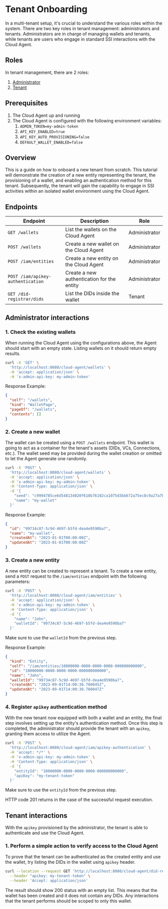 # Tenant Onboarding

In a multi-tenant setup, it's crucial to understand the various roles within the system.
There are two key roles in tenant management: administrators and tenants.
Administrators are in charge of managing wallets and tenants,
while tenants are users who engage in standard SSI interactions with the Cloud Agent.

## Roles

In tenant management, there are 2 roles:

1. [Administrator](/docs/concepts/glossary#administrator)
2. [Tenant](/docs/concepts/glossary#tenant)

## Prerequisites

1. The Cloud Agent up and running
2. The Cloud Agent is configured with the following environment variables:
    1. `ADMIN_TOKEN=my-admin-token`
    2. `API_KEY_ENABLED=true`
    3. `API_KEY_AUTO_PROVISIONING=false`
    4. `DEFAULT_WALLET_ENABLED=false`

## Overview

This is a guide on how to onboard a new tenant from scratch.
This tutorial will demonstrate the creation of a new entity representing the tenant,
the provisioning of a wallet, and enabling an authentication method for this tenant.
Subsequently, the tenant will gain the capability to engage in SSI activities within an
isolated wallet environment using the Cloud Agent.

## Endpoints

| Endpoint                          | Description                                | Role          |
|-----------------------------------|--------------------------------------------|---------------|
| `GET /wallets`                    | List the wallets on the Cloud Agent        | Administrator |
| `POST /wallets`                   | Create a new wallet on the Cloud Agent     | Administrator |
| `POST /iam/entities`              | Create a new entity on the Cloud Agent     | Administrator |
| `POST /iam/apikey-authentication` | Create a new authentication for the entity | Administrator |
| `GET /did-registrar/dids`         | List the DIDs inside the wallet            | Tenant        |

## Administrator interactions

### 1. Check the existing wallets

When running the Cloud Agent using the configurations above, the Agent should start with an empty state.
Listing wallets on it should return empty results.

```bash
curl -X 'GET' \
  'http://localhost:8080/cloud-agent/wallets' \
  -H 'accept: application/json' \
  -H 'x-admin-api-key: my-admin-token'
```

Response Example:

```json
{
  "self": "/wallets",
  "kind": "WalletPage",
  "pageOf": "/wallets",
  "contents": []
}
```

### 2. Create a new wallet

The wallet can be created using a `POST /wallets` endpoint.
This wallet is going to act as a container for the tenant's assets (DIDs, VCs, Connections, etc.).
The wallet seed may be provided during the wallet creation or omitted to let the Agent generate one randomly.

```bash
curl -X 'POST' \
  'http://localhost:8080/cloud-agent/wallets' \
  -H 'accept: application/json' \
  -H 'x-admin-api-key: my-admin-token' \
  -H 'Content-Type: application/json' \
  -d '{
    "seed": "c9994785ce6d548134020f610b76102ca1075d3bb672a75ec8c9a27a7b8607e3b9b384e43b77bb08f8d5159651ae38b98573f7ecc79f2d7e1f1cc371ce60cf8a",
    "name": "my-wallet"
  }'
```

Response Example:

```json
{
  "id": "99734c87-5c9d-4697-b5fd-dea4e9590ba7",
  "name": "my-wallet",
  "createdAt": "2023-01-01T00:00:00Z",
  "updatedAt": "2023-01-01T00:00:00Z"
}
```

### 3. Create a new entity

A new entity can be created to represent a tenant.
To create a new entity, send a `POST` request to the `/iam/entities` endpoint with the following parameters:

```bash
curl -X 'POST' \
  'http://localhost:8080/cloud-agent/iam/entities' \
  -H 'accept: application/json' \
  -H 'x-admin-api-key: my-admin-token' \
  -H 'Content-Type: application/json' \
  -d '{
    "name": "John",
    "walletId": "99734c87-5c9d-4697-b5fd-dea4e9590ba7"
  }'
```

Make sure to use the `walletId` from the previous step.

Response Example:

```json
{
  "kind": "Entity",
  "self": "/iam/entities/10000000-0000-0000-0000-000000000000",
  "id": "10000000-0000-0000-0000-000000000000",
  "name": "John",
  "walletId": "99734c87-5c9d-4697-b5fd-dea4e9590ba7",
  "createdAt": "2023-09-01T14:00:38.760045Z",
  "updatedAt": "2023-09-01T14:00:38.760047Z"
}
```

### 4. Register `apikey` authentication method

With the new tenant now equipped with both a wallet and an entity,
the final step involves setting up the entity's authentication method.
Once this step is completed, the administrator should provide the tenant with an `apikey`, granting them access to utilize the Agent.

```bash
curl -X 'POST' \
  'http://localhost:8080/cloud-agent/iam/apikey-authentication' \
  -H 'accept: */*' \
  -H 'x-admin-api-key: my-admin-token' \
  -H 'Content-Type: application/json' \
  -d '{
    "entityId": "10000000-0000-0000-0000-000000000000",
    "apiKey": "my-tenant-token"
  }'
```

Make sure to use the `entityId` from the previous step.

HTTP code 201 returns in the case of the successful request execution.

## Tenant interactions

With the `apikey` provisioned by the administrator, the tenant is able to authenticate and use the Cloud Agent.

### 1. Perform a simple action to verify access to the Cloud Agent

To prove that the tenant can be authenticated as the created entity and use the wallet,
try listing the DIDs in the wallet using `apikey` header.

```bash
curl --location --request GET 'http://localhost:8080/cloud-agent/did-registrar/dids' \
  --header "apikey: my-tenant-token" \
  --header 'Accept: application/json'
```

The result should show 200 status with an empty list.
This means that the wallet has been created and it does not contain any DIDs.
Any interactions that the tenant performs should be scoped to only this wallet.
